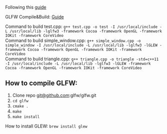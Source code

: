 Following this [guide](https://open.gl/)

GLFW Compile&Build: [Guide](http://www.glfw.org/docs/latest/compile_guide.html)

Command to build test.cpp: `g++ test.cpp -o test -I /usr/local/include -L /usr/local/lib -lglfw3 -framework Cocoa -framework OpenGL -framework IOKit -framework CoreVideo`  
Command to build simple_window.cpp: `g++ simple_window.cpp -o simple_window -I /usr/local/include -L /usr/local/lib -lglfw3 -lGLEW -framework Cocoa -framework OpenGL -framework IOKit -framework CoreVideo`  
Command to build triangle.cpp: `g++ triangle.cpp -o triangle -std=c++11 -I /usr/local/include -L /usr/local/lib -lglfw3 -lGLEW -framework Cocoa -framework OpenGL -framework IOKit -framework CoreVideo`  

How to compile GLFW:
---

1. Clone repo git@github.com:glfw/glfw.git
2. `cd glfw`
3. `cmake .`
4. `make`
5. `make install`

How to install GLEW: `brew install glew`
